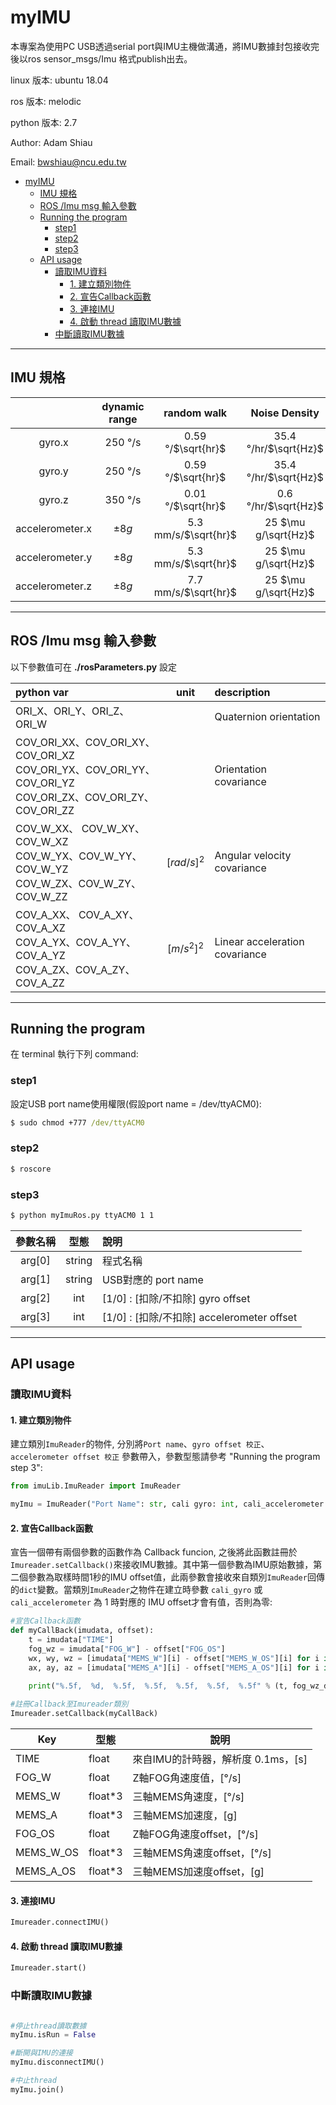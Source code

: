 # myIMU

本專案為使用PC USB透過serial port與IMU主機做溝通，將IMU數據封包接收完後以ros sensor_msgs/Imu 格式publish出去。

linux 版本: ubuntu 18.04

ros 版本: melodic

python 版本: 2.7

Author: Adam Shiau

Email: bwshiau@ncu.edu.tw


- [myIMU](#myimu)
  - [IMU 規格](#imu-規格)
  - [ROS /Imu msg 輸入參數](#ros-imu-msg-輸入參數)
  - [Running the program](#running-the-program)
    - [step1](#step1)
    - [step2](#step2)
    - [step3](#step3)
  - [API usage](#api-usage)
    - [讀取IMU資料](#讀取imu資料)
      - [1. 建立類別物件](#1-建立類別物件)
      - [2. 宣告Callback函數](#2-宣告callback函數)
      - [3. 連接IMU](#3-連接imu)
      - [4. 啟動 thread 讀取IMU數據](#4-啟動-thread-讀取imu數據)
    - [中斷讀取IMU數據](#中斷讀取imu數據)

-----------

## IMU 規格

|     | dynamic range|random walk| Noise Density|  type      |
|:---:|:------------:|:----------:|:------------:|:-----:|
|gyro.x| 250 &deg;/s |0.59 &deg;/$\sqrt{hr}$|35.4 &deg;/hr/$\sqrt{Hz}$|MEMS
|gyro.y| 250 &deg;/s | 0.59 &deg;/$\sqrt{hr}$|35.4 &deg;/hr/$\sqrt{Hz}$|MEMS
|gyro.z| 350 &deg;/s |0.01 &deg;/$\sqrt{hr}$|0.6 &deg;/hr/$\sqrt{Hz}$|FOG|
|accelerometer.x|$\pm 8g$|5.3 mm/s/$\sqrt{hr}$|25 $\mu g/\sqrt{Hz}$|MEMS|
|accelerometer.y|$\pm 8g$|5.3 mm/s/$\sqrt{hr}$|25 $\mu g/\sqrt{Hz}$|MESM|
|accelerometer.z|$\pm 8g$|7.7 mm/s/$\sqrt{hr}$|25 $\mu g/\sqrt{Hz}$|MEMS|

---

## ROS /Imu msg 輸入參數

以下參數值可在 **./rosParameters.py** 設定

| python var | unit | description |
|:-----|:-----:|:-----|
|ORI_X、ORI_Y、ORI_Z、ORI_W||Quaternion orientation|
|COV_ORI_XX、COV_ORI_XY、COV_ORI_XZ <br>COV_ORI_YX、COV_ORI_YY、COV_ORI_YZ <br>COV_ORI_ZX、COV_ORI_ZY、COV_ORI_ZZ||Orientation covariance|
|COV_W_XX、 COV_W_XY、COV_W_XZ <br>COV_W_YX、COV_W_YY、COV_W_YZ <br>COV_W_ZX、COV_W_ZY、COV_W_ZZ|$[rad/s]^2$|Angular velocity covariance|
|COV_A_XX、 COV_A_XY、COV_A_XZ <br>COV_A_YX、COV_A_YY、COV_A_YZ <br>COV_A_ZX、COV_A_ZY、COV_A_ZZ|$[m/s^2]^2$|Linear acceleration covariance|

---

## Running the program

在 terminal 執行下列 command:

### step1

設定USB port name使用權限(假設port name = /dev/ttyACM0):

```cmd
$ sudo chmod +777 /dev/ttyACM0
```

### step2

```cmd
$ roscore
```

### step3

```cmd
$ python myImuRos.py ttyACM0 1 1 
```

|參數名稱|型態|說明|
|:---:|:---:|:---|
|arg[0] |string| 程式名稱|
|arg[1]|string|USB對應的 port name|
|arg[2]|int|[1/0] : [扣除/不扣除] gyro offset|
|arg[3]|int|[1/0] : [扣除/不扣除] accelerometer offset|

---

## API usage

### 讀取IMU資料

#### 1. 建立類別物件

建立類別`ImuReader`的物件, 分別將`Port name`、`gyro offset 校正`、`accelerometer offset 校正` 參數帶入，參數型態請參考 "Running the program step 3":

```python
from imuLib.ImuReader import ImuReader

myImu = ImuReader("Port Name": str, cali gyro: int, cali_accelerometer: int)
```

#### 2. 宣告Callback函數

宣告一個帶有兩個參數的函數作為 Callback funcion, 之後將此函數註冊於`Imureader.setCallback()`來接收IMU數據。其中第一個參數為IMU原始數據，第二個參數為取樣時間1秒的IMU offset值，此兩參數會接收來自類別`ImuReader`回傳的`dict`變數。當類別`ImuReader`之物件在建立時參數 `cali_gyro` 或 `cali_accelerometer` 為 1 時對應的 IMU offset才會有值，否則為零:

```python
#宣告Callback函數
def myCallBack(imudata, offset):
    t = imudata["TIME"]
    fog_wz = imudata["FOG_W"] - offset["FOG_OS"]
    wx, wy, wz = [imudata["MEMS_W"][i] - offset["MEMS_W_OS"][i] for i in range(3)]
    ax, ay, az = [imudata["MEMS_A"][i] - offset["MEMS_A_OS"][i] for i in range(3)]
   
    print("%.5f,  %d,  %.5f,  %.5f,  %.5f,  %.5f,  %.5f" % (t, fog_wz_dph, wx, wy, ax, ay, az))

#註冊Callback至Imureader類別
Imureader.setCallback(myCallBack)
```

|Key | 型態  | 說明|
|---|-------|----|
|TIME|float|來自IMU的計時器，解析度 0.1ms，[s]|
|FOG_W|float|Z軸FOG角速度值，[&deg;/s]|
|MEMS_W|float*3 |三軸MEMS角速度，[&deg;/s]|
|MEMS_A|float*3|三軸MEMS加速度，[g]|
|FOG_OS|float|Z軸FOG角速度offset，[&deg;/s]|
|MEMS_W_OS|float*3|三軸MEMS角速度offset，[&deg;/s]|
|MEMS_A_OS|float*3|三軸MEMS加速度offset，[g]|

#### 3. 連接IMU

```python
Imureader.connectIMU()
```

#### 4. 啟動 thread 讀取IMU數據

```python
Imureader.start()
```


### 中斷讀取IMU數據

```python

#停止thread讀取數據
myImu.isRun = False

#斷開與IMU的連接
myImu.disconnectIMU()

#中止thread
myImu.join()
```

